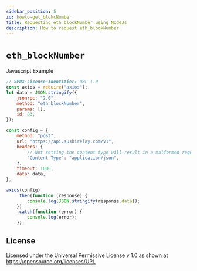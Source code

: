 ```yaml
---
sidebar_position: 5
id: howto-get_blokcNumber
title: Requesting eth_blockNumber using NodeJs
description: How to request eth_blockNumber
---
```


# `eth_blockNumber`

 Javascript Example

```javascript
// SPDX-License-Identifier: UPL-1.0
const axios = require("axios");
let data = JSON.stringify({
	jsonrpc: "2.0",
	method: "eth_blockNumber",
	params: [],
	id: 83,
});

const config = {
	method: "post",
	url: "https://api.sushirelay.com/v1",
	headers: {
		// Not setting the content type will result in a malformed request
		"Content-Type": "application/json",
	},
	timeout: 1000,
	data: data,
};

axios(config)
	.then(function (response) {
		console.log(JSON.stringify(response.data));
	})
	.catch(function (error) {
		console.log(error);
	});
```

## License

Licensed under the Universal Permissive License v 1.0 as shown at <https://opensource.org/licenses/UPL>

